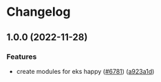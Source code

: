 # Changelog

## 1.0.0 (2022-11-28)


### Features

* create modules for eks happy ([#6781](https://github.com/chanzuckerberg/shared-infra/issues/6781)) ([a923a1d](https://github.com/chanzuckerberg/shared-infra/commit/a923a1d307900a99e7cd2bc9c54241c92bdf93c5))
